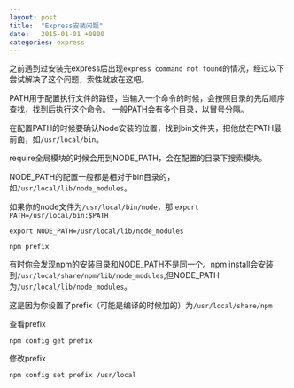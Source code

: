 ```yaml
---
layout: post
title:  "Express安装问题"
date:   2015-01-01 +0800
categories: express
---
```

之前遇到过安装完express后出现`express command not found`的情况，经过以下尝试解决了这个问题，索性就放在这吧。

PATH用于配置执行文件的路径，当输入一个命令的时候，会按照目录的先后顺序查找，找到后执行这个命令。 一般PATH会有多个目录，以冒号分隔。

在配置PATH的时候要确认Node安装的位置，找到bin文件夹，把他放在PATH最前面，如`/usr/local/bin`。

require全局模块的时候会用到NODE_PATH，会在配置的目录下搜索模块。

NODE_PATH的配置一般都是相对于bin目录的，如`/usr/local/lib/node_modules`。

如果你的node文件为`/usr/local/bin/node`，那
`export PATH=/usr/local/bin:$PATH`

`export NODE_PATH=/usr/local/lib/node_modules`

`npm prefix`

有时你会发现npm的安装目录和NODE_PATH不是同一个。npm install会安装到`/usr/local/share/npm/lib/node_modules`,但NODE_PATH为`/usr/local/lib/node_modules`。

这是因为你设置了prefix（可能是编译的时候加的）为`/usr/local/share/npm`

查看prefix

`npm config get prefix`

修改prefix

`npm config set prefix /usr/local`
